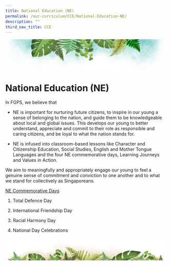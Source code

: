 ```yaml
---
title: National Education (NE)
permalink: /our-curriculum/CCE/National-Education-NE/
description: ""
third_nav_title: CCE
---
```

![](/images/Banner.png)

# **National Education (NE)**

In FGPS, we believe that

*   NE is important for nurturing future citizens, to inspire in our young a sense of belonging to the nation, and guide them to be knowledgeable about local and global issues. This develops our young to better understand, appreciate and commit to their role as responsible and caring citizens, and be loyal to what the nation stands for.   
    
*   NE is infused into classroom-based lessons like Character and Citizenship Education, Social Studies, English and Mother Tongue Languages and the four NE commemorative days, Learning Journeys and Values in Action.   
    
We aim to meaningfully and appropriately engage our young to feel a genuine sense of commitment and conviction to one another and to what we stand for collectively as Singaporeans.

 
<u>NE Commemorative Days</u>

1) Total Defence Day

2) International Friendship Day

3) Racial Harmony Day

4) National Day Celebrations

![](/images/bg-bottom.png)